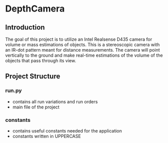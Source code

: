# DepthCamera
## Introduction
The goal of this project is to utilize an Intel Realsense D435 camera for volume or mass estimations of objects. This is a stereoscopic camera with an IR-dot pattern meant for distance measurements. The camera will point vertically to the ground and make real-time estimations of the volume of the objects that pass through its view. 
## Project Structure
### run.py
- contains all run variations and run orders
- main file of the project
### constants
- contains useful constants needed for the application
- constants written in UPPERCASE
